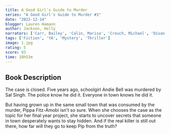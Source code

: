 ```yaml
---
title: A Good Girl's Guide to Murder
series: "A Good Girl's Guide to Murder #1"
date: "2022-12-14"
blogger: Lauren Hamann
author: Jackson, Holly
narrators: ['Carr, Bailey', 'Calin, Marisa', 'Crouch, Michael', 'Divan, Gopal', 'Fass, Robert', 'Hopkins, Sean Patrick', 'Free, Kevin R.', 'Monda, Carol', 'Santomasso, Patricia', 'Sardar, Shezi', 'Thickpenny, Amanda']
tags: ['Fiction', 'YA', 'Mystery', 'Thriller']
image: 1.jpg
rating: 5
score: 93
time: 10h53m
---
```


## Book Description
The case is closed. Five years ago, schoolgirl Andie Bell was murdered by Sal Singh. The police know he did it. Everyone in town knows he did it.

But having grown up in the same small town that was consumed by the murder, Pippa Fitz-Amobi isn't so sure. When she chooses the case as the topic for her final year project, she starts to uncover secrets that someone in town desperately wants to stay hidden. And if the real killer is still out there, how far will they go to keep Pip from the truth?